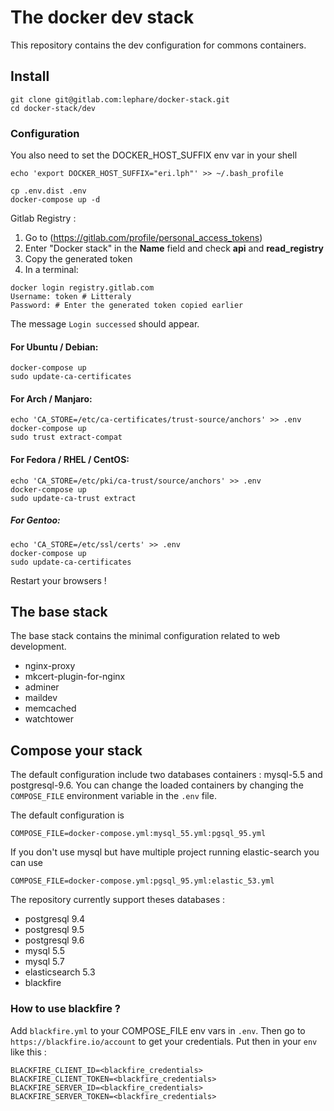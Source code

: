 # The docker dev stack

This repository contains the dev configuration for commons containers.

## Install

```shell
git clone git@gitlab.com:lephare/docker-stack.git
cd docker-stack/dev
```

### Configuration
You also need to set the DOCKER_HOST_SUFFIX env var in your shell

	echo 'export DOCKER_HOST_SUFFIX="eri.lph"' >> ~/.bash_profile

```shell
cp .env.dist .env
docker-compose up -d
```

Gitlab Registry :

1. Go to (https://gitlab.com/profile/personal_access_tokens)
2. Enter "Docker stack" in the **Name** field and check **api** and **read_registry**
3. Copy the generated token
4. In a terminal:

```shell
docker login registry.gitlab.com
Username: token # Litteraly
Password: # Enter the generated token copied earlier
```

The message `Login successed` should appear.

#### For Ubuntu / Debian:

```shell
docker-compose up
sudo update-ca-certificates
```

#### For Arch / Manjaro:

```shell
echo 'CA_STORE=/etc/ca-certificates/trust-source/anchors' >> .env
docker-compose up
sudo trust extract-compat
```

#### For Fedora / RHEL / CentOS:

```shell
echo 'CA_STORE=/etc/pki/ca-trust/source/anchors' >> .env
docker-compose up
sudo update-ca-trust extract
```

##### For Gentoo:

```shell
echo 'CA_STORE=/etc/ssl/certs' >> .env
docker-compose up
sudo update-ca-certificates
```

Restart your browsers !

## The base stack

The base stack contains the minimal configuration related to web development.

 - nginx-proxy
 - mkcert-plugin-for-nginx
 - adminer
 - maildev
 - memcached
 - watchtower

## Compose your stack

The default configuration include two databases containers : mysql-5.5 and postgresql-9.6. You can change the loaded containers by changing the `COMPOSE_FILE` environment variable in the `.env` file.

The default configuration is

	COMPOSE_FILE=docker-compose.yml:mysql_55.yml:pgsql_95.yml

If you don't use mysql but have multiple project running elastic-search you can use

	COMPOSE_FILE=docker-compose.yml:pgsql_95.yml:elastic_53.yml

The repository currently support theses databases :

 - postgresql 9.4
 - postgresql 9.5
 - postgresql 9.6
 - mysql 5.5
 - mysql 5.7
 - elasticsearch 5.3
 - blackfire

### How to use blackfire ?

Add `blackfire.yml` to your COMPOSE_FILE env vars in `.env`. Then go to `https://blackfire.io/account` to get your credentials. Put then in your `env` like this :

```
BLACKFIRE_CLIENT_ID=<blackfire_credentials>
BLACKFIRE_CLIENT_TOKEN=<blackfire_credentials>
BLACKFIRE_SERVER_ID=<blackfire_credentials>
BLACKFIRE_SERVER_TOKEN=<blackfire_credentials>
```
